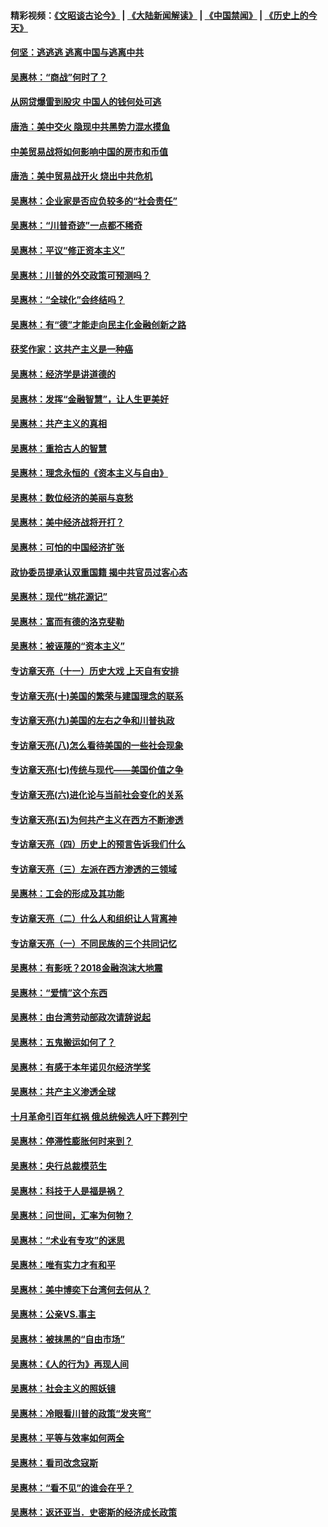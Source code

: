 #### 精彩视频：[《文昭谈古论今》](https://github.com/gfw-breaker/wenzhao/blob/master/README.md?t=11231233) | [《大陆新闻解读》](https://github.com/gfw-breaker/ntdtv-comedy/blob/master/README.md?t=11231233) | [《中国禁闻》](https://github.com/gfw-breaker/ntdtv-news/blob/master/README.md?t=11231233) | [《历史上的今天》](https://github.com/gfw-breaker/today-in-history/blob/master/README.md?t=11231233) 

#### [何坚：逃逃逃 逃离中国与逃离中共](../pages/nsc423/n10592891.md?t=11231233) 

#### [吴惠林：“商战”何时了？](../pages/nsc423/n10573558.md?t=11231233) 

#### [从网贷爆雷到股灾 中国人的钱何处可逃](../pages/nsc423/n10572800.md?t=11231233) 

#### [唐浩：美中交火 隐现中共黑势力混水摸鱼](../pages/nsc423/n10544040.md?t=11231233) 

#### [中美贸易战将如何影响中国的房市和币值](../pages/nsc423/n10543697.md?t=11231233) 

#### [唐浩：美中贸易战开火 烧出中共危机](../pages/nsc423/n10540126.md?t=11231233) 

#### [吴惠林：企业家是否应负较多的“社会责任”](../pages/nsc423/n10535022.md?t=11231233) 

#### [吴惠林：“川普奇迹”一点都不稀奇](../pages/nsc423/n10512808.md?t=11231233) 

#### [吴惠林：平议“修正资本主义”](../pages/nsc423/n10495724.md?t=11231233) 

#### [吴惠林：川普的外交政策可预测吗？](../pages/nsc423/n10462387.md?t=11231233) 

#### [吴惠林：“全球化”会终结吗？](../pages/nsc423/n10452838.md?t=11231233) 

#### [吴惠林：有“德”才能走向民主化金融创新之路](../pages/nsc423/n10432292.md?t=11231233) 

#### [获奖作家：这共产主义是一种癌](../pages/nsc423/n10431541.md?t=11231233) 

#### [吴惠林：经济学是讲道德的](../pages/nsc423/n10398014.md?t=11231233) 

#### [吴惠林：发挥“金融智慧”，让人生更美好](../pages/nsc423/n10375019.md?t=11231233) 

#### [吴惠林：共产主义的真相](../pages/nsc423/n10351394.md?t=11231233) 

#### [吴惠林：重拾古人的智慧](../pages/nsc423/n10337691.md?t=11231233) 

#### [吴惠林：理念永恒的《资本主义与自由》](../pages/nsc423/n10316274.md?t=11231233) 

#### [吴惠林：数位经济的美丽与哀愁](../pages/nsc423/n10292946.md?t=11231233) 

#### [吴惠林：美中经济战将开打？](../pages/nsc423/n10258825.md?t=11231233) 

#### [吴惠林：可怕的中国经济扩张](../pages/nsc423/n10219147.md?t=11231233) 

#### [政协委员提承认双重国籍 揭中共官员过客心态](../pages/nsc423/n10208809.md?t=11231233) 

#### [吴惠林：现代“桃花源记”](../pages/nsc423/n10185234.md?t=11231233) 

#### [吴惠林：富而有德的洛克斐勒](../pages/nsc423/n10142264.md?t=11231233) 

#### [吴惠林：被诬蔑的“资本主义”](../pages/nsc423/n10124816.md?t=11231233) 

#### [专访章天亮（十一）历史大戏 上天自有安排](../pages/nsc423/n10094905.md?t=11231233) 

#### [专访章天亮(十)美国的繁荣与建国理念的联系](../pages/nsc423/n10094899.md?t=11231233) 

#### [专访章天亮(九)美国的左右之争和川普执政](../pages/nsc423/n10094889.md?t=11231233) 

#### [专访章天亮(八)怎么看待美国的一些社会现象](../pages/nsc423/n10094857.md?t=11231233) 

#### [专访章天亮(七)传统与现代——美国价值之争](../pages/nsc423/n10093140.md?t=11231233) 

#### [专访章天亮(六)进化论与当前社会变化的关系](../pages/nsc423/n10092036.md?t=11231233) 

#### [专访章天亮(五)为何共产主义在西方不断渗透](../pages/nsc423/n10083620.md?t=11231233) 

#### [专访章天亮（四）历史上的预言告诉我们什么](../pages/nsc423/n10083606.md?t=11231233) 

#### [专访章天亮（三）左派在西方渗透的三领域](../pages/nsc423/n10081115.md?t=11231233) 

#### [吴惠林：工会的形成及其功能](../pages/nsc423/n10080633.md?t=11231233) 

#### [专访章天亮（二）什么人和组织让人背离神](../pages/nsc423/n10076637.md?t=11231233) 

#### [专访章天亮（一）不同民族的三个共同记忆](../pages/nsc423/n10074188.md?t=11231233) 

#### [吴惠林：有影呒？2018金融泡沫大地震](../pages/nsc423/n10040534.md?t=11231233) 

#### [吴惠林：“爱情”这个东西](../pages/nsc423/n10019423.md?t=11231233) 

#### [吴惠林：由台湾劳动部政次请辞说起](../pages/nsc423/n9979679.md?t=11231233) 

#### [吴惠林：五鬼搬运如何了？](../pages/nsc423/n9925338.md?t=11231233) 

#### [吴惠林：有感于本年诺贝尔经济学奖](../pages/nsc423/n9871883.md?t=11231233) 

#### [吴惠林：共产主义渗透全球](../pages/nsc423/n9812748.md?t=11231233) 

#### [十月革命引百年红祸 俄总统候选人吁下葬列宁](../pages/nsc423/n9810182.md?t=11231233) 

#### [吴惠林：停滞性膨胀何时来到？](../pages/nsc423/n9764136.md?t=11231233) 

#### [吴惠林：央行总裁模范生](../pages/nsc423/n9728134.md?t=11231233) 

#### [吴惠林：科技于人是福是祸？](../pages/nsc423/n9672982.md?t=11231233) 

#### [吴惠林：问世间，汇率为何物？](../pages/nsc423/n9621788.md?t=11231233) 

#### [吴惠林：“术业有专攻”的迷思](../pages/nsc423/n9580363.md?t=11231233) 

#### [吴惠林：唯有实力才有和平](../pages/nsc423/n9529599.md?t=11231233) 

#### [吴惠林：美中博奕下台湾何去何从？](../pages/nsc423/n9483598.md?t=11231233) 

#### [吴惠林：公亲VS.事主](../pages/nsc423/n9425637.md?t=11231233) 

#### [吴惠林：被抹黑的“自由市场”](../pages/nsc423/n9351545.md?t=11231233) 

#### [吴惠林：《人的行为》再现人间](../pages/nsc423/n9296339.md?t=11231233) 

#### [吴惠林：社会主义的照妖镜](../pages/nsc423/n9243460.md?t=11231233) 

#### [吴惠林：冷眼看川普的政策“发夹弯”](../pages/nsc423/n9120684.md?t=11231233) 

#### [吴惠林：平等与效率如何两全](../pages/nsc423/n9075430.md?t=11231233) 

#### [吴惠林：看司改念寇斯](../pages/nsc423/n9024915.md?t=11231233) 

#### [吴惠林：“看不见”的谁会在乎？](../pages/nsc423/n8977488.md?t=11231233) 

#### [吴惠林：返还亚当．史密斯的经济成长政策](../pages/nsc423/n8931896.md?t=11231233) 

